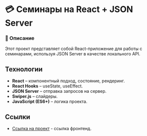 # 💳 Семинары на React + JSON Server

### 📌 Описание

Этот проект представляет собой React-приложение для работы с семинарами, используя JSON Server в качестве локального API.

## Технологии

- **React** – компонентный подход, состояние, рендеринг.
- **React Hooks** – useState, useEffect.
- **JSON Server** – отправка запросов на сервер.
- **Swiper.js** – слайдеры.
- **JavaScript (ES6+)** – логика проекта.

## Ccылки

- [Ссылка на проект](https://batmanlittle.github.io/seminars-project/) - ссылка фронтенд.
